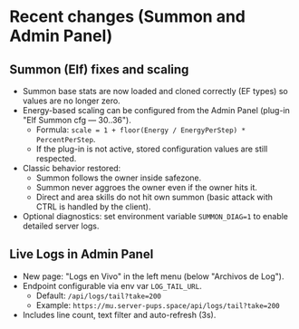 # Recent changes (Summon and Admin Panel)

## Summon (Elf) fixes and scaling

- Summon base stats are now loaded and cloned correctly (EF types) so values are no longer zero.
- Energy-based scaling can be configured from the Admin Panel (plug-in "Elf Summon cfg — 30..36").
  - Formula: `scale = 1 + floor(Energy / EnergyPerStep) * PercentPerStep`.
  - If the plug-in is not active, stored configuration values are still respected.
- Classic behavior restored:
  - Summon follows the owner inside safezone.
  - Summon never aggroes the owner even if the owner hits it.
  - Direct and area skills do not hit own summon (basic attack with CTRL is handled by the client).
- Optional diagnostics: set environment variable `SUMMON_DIAG=1` to enable detailed server logs.

## Live Logs in Admin Panel

- New page: "Logs en Vivo" in the left menu (below "Archivos de Log").
- Endpoint configurable via env var `LOG_TAIL_URL`.
  - Default: `/api/logs/tail?take=200`
  - Example: `https://mu.server-pups.space/api/logs/tail?take=200`
- Includes line count, text filter and auto-refresh (3s).

